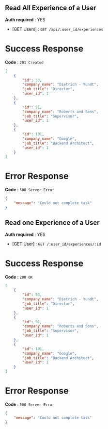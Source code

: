 ## Read All Experience of a User

**Auth required** : YES

* [GET Users] : `GET /api/:user_id/experiences`

# Success Response

**Code** : `201 Created`

```json
[
    {
        "id": 53,
        "company_name": "Dietrich - Yundt",
        "job_title": "Director",
        "user_id": 1
    },
    {
        "id": 91,
        "company_name": "Roberts and Sons",
        "job_title": "Supervisor",
        "user_id": 1
    },
    {
        "id": 101,
        "company_name": "Google",
        "job_title": "Backend Architect",
        "user_id": 1
    }
]
```

# Error Response

**Code** : `500 Server Error`

```json
{
 	"message": "Could not complete task"
}
```

## Read one Experience of a User

**Auth required** : YES

* [GET User] : `GET /:user_id/experiences/:id`

# Success Response

**Code** : `200 OK`

```json
[
    {
        "id": 53,
        "company_name": "Dietrich - Yundt",
        "job_title": "Director",
        "user_id": 1
    },
    {
        "id": 91,
        "company_name": "Roberts and Sons",
        "job_title": "Supervisor",
        "user_id": 1
    },
    {
        "id": 101,
        "company_name": "Google",
        "job_title": "Backend Architect",
        "user_id": 1
    }
]
```

# Error Response

**Code** : `500 Server Error`

```json
{
    "message": "Could not complete task"
}
```
